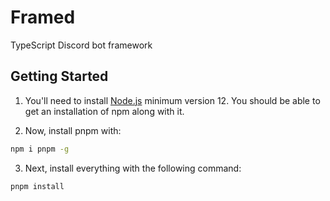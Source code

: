 # Framed

TypeScript Discord bot framework

## Getting Started

1. You'll need to install [Node.js](https://nodejs.org/) minimum version 12. You should be able to get an installation of npm along with it.

2. Now, install pnpm with:

```bash
npm i pnpm -g
```
3. Next, install everything with the following command:

```bash
pnpm install
```